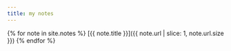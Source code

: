 ```yaml
---
title: my notes
---
```

{% for note in site.notes %}
  [{{ note.title }}]({{ note.url | slice: 1, note.url.size }})
{% endfor %}